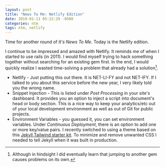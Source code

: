```yaml
---
layout: post
title: "News To Me: Netlify Edition"
date: 2019-01-11 05:22:29 -0500
categories: ntm
tags: ntm, netlify
---
```


Time for another round of *It's News To Me*. Today is the Netlify edition.

I continue to be impressed and amazed with Netlify. It reminds me of when I started to use rails (in 2011). I would find myself trying to hack something together without searching for an existing gem first. In the end, I would quickly realize I wasted time-solving a problem that already had a solution[^1].

* Netlify - Just putting this out there. It is NET-LI-FY and not NET-IFY. If I talked to you about this service before the new year, I very likely told you the wrong name. 
* Snippet Injection - This is listed under *Post Processing* in your site's dashboard. It provides you an option to inject a script into document's head or body section. This is a nice way to keep your analytics/etc out of your local development environment as well as out of Git for public projects.
* Environment Variables - you guessed it, you can set environment variables. Under *Continuous Deployment*, there is an option to add one or more key/value pairs. I recently switched to using a theme based on this [Jekyll Tailwind starter kit](https://github.com/mhanberg/jekyll-tailwind-starter). To minimize and remove unwanted CSS I needed to tell Jekyll when it was built in production.

[^1]: Although in hindsight I did eventually learn that jumping to another gem causes problems on its own.
